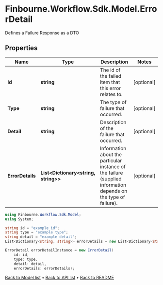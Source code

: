 # Finbourne.Workflow.Sdk.Model.ErrorDetail
Defines a Failure Response as a DTO

## Properties

Name | Type | Description | Notes
------------ | ------------- | ------------- | -------------
**Id** | **string** | The id of the failed item that this error relates to. | [optional] 
**Type** | **string** | The type of failure that occurred. | [optional] 
**Detail** | **string** | Description of the failure that occurred. | [optional] 
**ErrorDetails** | **List&lt;Dictionary&lt;string, string&gt;&gt;** | Information about the particular instance of the failure (supplied information depends on the type of failure). | [optional] 

```csharp
using Finbourne.Workflow.Sdk.Model;
using System;

string id = "example id";
string type = "example type";
string detail = "example detail";
List<Dictionary<string, string>> errorDetails = new List<Dictionary<string, string>>();

ErrorDetail errorDetailInstance = new ErrorDetail(
    id: id,
    type: type,
    detail: detail,
    errorDetails: errorDetails);
```

[Back to Model list](../README.md#documentation-for-models) &#8226; [Back to API list](../README.md#documentation-for-api-endpoints) &#8226; [Back to README](../README.md)
